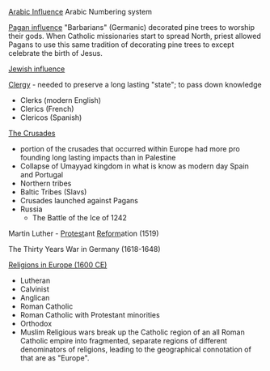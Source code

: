 <u>Arabic Influence</u>
Arabic Numbering system

<u>Pagan influence</u>
"Barbarians" (Germanic) decorated pine trees to worship their gods. When Catholic missionaries start to spread North, priest allowed Pagans to use this same tradition of decorating pine trees to except celebrate the birth of Jesus.

<u>Jewish influence</u>

<u>Clergy</u> - needed to preserve a long lasting "state"; to pass down knowledge
- Clerks (modern English)
- Clerics (French)
- Clericos (Spanish)


<u>The Crusades</u>
- portion of the crusades that occurred within Europe had more pro founding long lasting impacts than in Palestine
- Collapse of Umayyad kingdom in what is know as modern day Spain and Portugal
- Northern tribes
- Baltic Tribes (Slavs)
- Crusades launched against Pagans
- Russia
	- The Battle of the Ice of 1242


Martin Luther - <u>Protest</u>ant <u>Reform</u>ation (1519)

The Thirty Years War in Germany (1618-1648)

<u>Religions in Europe (1600 CE)</u>
- Lutheran
- Calvinist
- Anglican
- Roman Catholic
- Roman Catholic with Protestant minorities
- Orthodox
- Muslim
Religious wars break up the Catholic region of an all Roman Catholic empire into fragmented, separate regions of different denominators of religions, leading to the geographical connotation of that are as "Europe".

